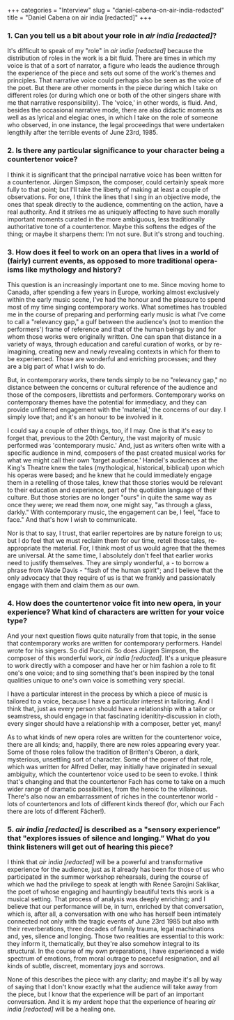 +++
categories = "Interview"
slug = "daniel-cabena-on-air-india-redacted"
title = "Daniel Cabena on air india [redacted]"
+++

### 1. Can you tell us a bit about your role in *air india [redacted]*?

It's difficult to speak of my "role" in *air india [redacted]* because the distribution of roles in the work is a bit fluid. There are times in which my voice is that of a sort of narrator, a figure who leads the audience through the experience of the piece and sets out some of the work's themes and principles. That narrative voice could perhaps also be seen as the voice of the poet. But there are other moments in the piece during which I take on different roles (or during which one or both of the other singers share with me that narrative responsibility). The 'voice,' in other words, is fluid. And, besides the occasional narrative mode, there are also didactic moments as well as as lyrical and elegiac ones, in which I take on the role of someone who observed, in one instance, the legal proceedings that were undertaken lengthily after the terrible events of June 23rd, 1985.

### 2. Is there any particular significance to your character being a countertenor voice?

I think it is significant that the principal narrative voice has been written for a countertenor. Jürgen Simpson, the composer, could certainly speak more fully to that point; but I'll take the liberty of making at least a couple of observations. For one, I think the lines that I sing in an objective mode, the ones that speak directly to the audience, commenting on the action, have a real authority. And it strikes me as uniquely affecting to have such morally important moments curated in the more ambiguous, less traditionally authoritative tone of a countertenor. Maybe this softens the edges of the thing; or maybe it sharpens them: I'm not sure. But it's strong and touching.

### 3. How does it feel to work on an opera that lives in a world of (fairly) current events, as opposed to more traditional opera-isms like mythology and history?

This question is an increasingly important one to me. Since moving home to Canada, after spending a few years in Europe, working almost exclusively within the early music scene, I've had the honour and the pleasure to spend most of my time singing contemporary works. What sometimes has troubled me in the course of preparing and performing early music is what I've come to call a "relevancy gap," a gulf between the audience's (not to mention the performers') frame of reference and that of the human beings by and for whom those works were originally written. One can span that distance in a variety of ways, through education and careful curation of works, or by re-imagining, creating new and newly revealing contexts in which for them to be experienced. Those are wonderful and enriching processes; and they are a big part of what I wish to do.

But, in contemporary works, there tends simply to be no "relevancy gap," no distance between the concerns or cultural reference of the audience and those of the composers, librettists and performers. Contemporary works on contemporary themes have the potential for immediacy, and they can provide unfiltered engagement with the 'material,' the concerns of our day. I simply love that; and it's an honour to be involved in it.

I could say a couple of other things, too, if I may. One is that it's easy to forget that, previous to the 20th Century, the vast majority of music performed was 'contemporary music.' And, just as writers often write with a specific audience in mind, composers of the past created musical works for what we might call their own 'target audience.' Handel's audiences at the King's Theatre knew the tales (mythological, historical, biblical) upon which his operas were based; and he knew that he could immediately engage them in a retelling of those tales, knew that those stories would be relevant to their education and experience, part of the quotidian language of their culture. But those stories are no longer "ours" in quite the same way as once they were; we read them now, one might say, "as through a glass, darkly." With contemporary music, the engagement can be, I feel, "face to face." And that's how I wish to communicate.

Nor is that to say, I trust, that earlier repertoires are by nature foreign to us; but I do feel that we must reclaim them for our time, retell those tales, re-appropriate the material. For, I think most of us would agree that the themes are universal. At the same time, I absolutely don't feel that earlier works need to justify themselves. They are simply wonderful, a - to borrow a phrase from Wade Davis - "flash of the human spirit"; and I believe that the only advocacy that they require of us is that we frankly and passionately engage with them and claim them as our own.

### 4.  How does the countertenor voice fit into new opera, in your experience? What kind of characters are written for your voice type?

And your next question flows quite naturally from that topic, in the sense that contemporary works are written for contemporary performers. Handel wrote for his singers. So did Puccini. So does Jürgen Simpson, the composer of this wonderful work, *air india [redacted]*. It's a unique pleasure to work directly with a composer and have her or him fashion a role to fit one's one voice; and to sing something that's been inspired by the tonal qualities unique to one's own voice is something very special.

I have a particular interest in the process by which a piece of music is tailored to a voice, because I have a particular interest in tailoring. And I think that, just as every person should have a relationship with a tailor or seamstress, should engage in that fascinating idenitity-discussion in cloth, every singer should have a relationship with a composer, better yet, many!

As to what kinds of new opera roles are written for the countertenor voice, there are all kinds; and, happily, there are new roles appearing every year. Some of those roles follow the tradition of Britten's Oberon, a dark, mysterious, unsettling sort of character. Some of the power of that role, which was written for Alfred Deller, may initially have originated in sexual ambiguity, which the countertenor voice used to be seen to evoke. I think that's changing and that the countertenor Fach has come to take on a much wider range of dramatic possibilities, from the heroic to the villainous. There's also now an embarrassment of riches in the countertenor world - lots of countertenors and lots of different kinds thereof (for, which our Fach there are lots of different Fâcher!).

### 5. *air india [redacted]* is described as a "sensory experience” that "explores issues of silence and longing.” What do you think listeners will get out of hearing this piece?

I think that *air india [redacted]* will be a powerful and transformative experience for the audience, just as it already has been for those of us who participated in the summer workshop rehearsals, during the course of which we had the privilege to speak at length with Renée Sarojini Saklikar, the poet of whose engaging and hauntingly beautiful texts this work is a musical setting. That process of analysis was deeply enriching; and I believe that our performance will be, in turn, enriched by that conversation, which is, after all, a conversation with one who has herself been intimately connected not only with the tragic events of June 23rd 1985 but also with their reverberations, three decades of family trauma, legal machinations and, yes, silence and longing. Those two realities are essential to this work: they inform it, thematically, but they're also somehow integral to its structural. In the course of my own preparations, I have experienced a wide spectrum of emotions, from moral outrage to peaceful resignation, and all kinds of subtle, discreet, momentary joys and sorrows.

None of this describes the piece with any clarity; and maybe it's all by way of saying that I don't know exactly what the audience will take away from the piece, but I know that the experience will be part of an important conversation. And it is my ardent hope that the experience of hearing *air india [redacted]* will be a healing one.
